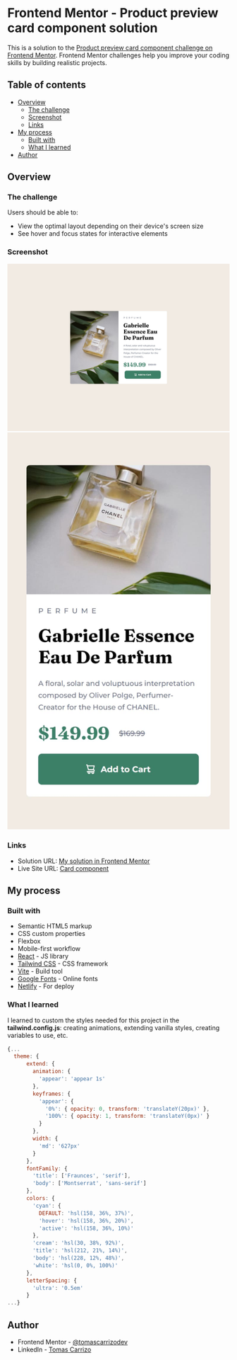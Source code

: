 # Frontend Mentor - Product preview card component solution

This is a solution to the [Product preview card component challenge on Frontend Mentor](https://www.frontendmentor.io/challenges/product-preview-card-component-GO7UmttRfa). Frontend Mentor challenges help you improve your coding skills by building realistic projects. 

## Table of contents

- [Overview](#overview)
  - [The challenge](#the-challenge)
  - [Screenshot](#screenshot)
  - [Links](#links)
- [My process](#my-process)
  - [Built with](#built-with)
  - [What I learned](#what-i-learned)
- [Author](#author)

## Overview

### The challenge

Users should be able to:

- View the optimal layout depending on their device's screen size
- See hover and focus states for interactive elements

### Screenshot

![](./desktop.jpg)
![](./phone.jpg)

### Links

- Solution URL: [My solution in Frontend Mentor](https://www.frontendmentor.io/solutions/preview-card-component-react-tailwind-css-UiyswWgBMS)
- Live Site URL: [Card component](https://frontend-mentor-card-component.netlify.app/)

## My process

### Built with

- Semantic HTML5 markup
- CSS custom properties
- Flexbox
- Mobile-first workflow
- [React](https://reactjs.org/) - JS library
- [Tailwind CSS](https://tailwindcss.com/) - CSS framework
- [Vite](https://vitejs.dev/) - Build tool
- [Google Fonts](https://fonts.google.com) - Online fonts
- [Netlify](https://www.netlify.com/) - For deploy

### What I learned

I learned to custom the styles needed for this project in the **tailwind.config.js**: creating animations, extending vanilla styles, creating variables to use, etc.

```js
{...
  theme: {
      extend: {
        animation: {
          'appear': 'appear 1s'
        },
        keyframes: {
          'appear': {
            '0%': { opacity: 0, transform: 'translateY(20px)' },
            '100%': { opacity: 1, transform: 'translateY(0px)' }
          }
        },
        width: {
          'md': '627px'
        }
      },
      fontFamily: {
        'title': ['Fraunces', 'serif'],
        'body': ['Montserrat', 'sans-serif']
      },
      colors: {
        'cyan': {
          DEFAULT: 'hsl(158, 36%, 37%)',
          'hover': 'hsl(158, 36%, 20%)',
          'active': 'hsl(158, 36%, 10%)'
        },
        'cream': 'hsl(30, 38%, 92%)',
        'title': 'hsl(212, 21%, 14%)',
        'body': 'hsl(228, 12%, 48%)',
        'white': 'hsl(0, 0%, 100%)'
      },
      letterSpacing: {
        'ultra': '0.5em'
      }
...}
```

## Author

- Frontend Mentor - [@tomascarrizodev](https://www.frontendmentor.io/profile/tomascarrizodev)
- LinkedIn - [Tomas Carrizo](https://www.linkedin.com/in/tomascarrizodev)